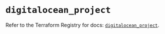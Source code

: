 # `digitalocean_project`

Refer to the Terraform Registry for docs: [`digitalocean_project`](https://registry.terraform.io/providers/digitalocean/digitalocean/2.66.0/docs/resources/project).
